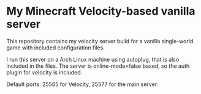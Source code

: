 # My Minecraft Velocity-based vanilla server
This repository contains my velocity server build for a vanilla single-world game with included configuration files.

I run this server on a Arch Linux machine using autoplug, that is also included in the files.
The server is online-mode=false based, so the auth plugin for velocity is included.

Default ports: 25565 for Velocity, 25577 for the main server.
